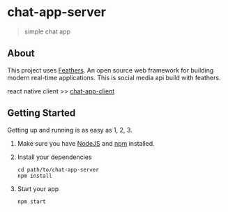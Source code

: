 # chat-app-server

> simple chat app

## About

This project uses [Feathers](http://feathersjs.com). An open source web framework for building modern real-time applications.
This is social media api build with feathers.

react native client >> [chat-app-client](https://github.com/b-haytham/chat-app-client)

## Getting Started

Getting up and running is as easy as 1, 2, 3.

1. Make sure you have [NodeJS](https://nodejs.org/) and [npm](https://www.npmjs.com/) installed.
2. Install your dependencies

   ```
   cd path/to/chat-app-server
   npm install
   ```

3. Start your app

   ```
   npm start
   ```
